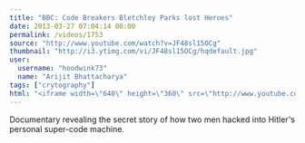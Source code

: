 ```yaml
---
title: "BBC: Code Breakers Bletchley Parks lost Heroes"
date: 2013-03-27 07:04:14 00:00
permalink: /videos/1753
source: "http://www.youtube.com/watch?v=JF48sl15OCg"
thumbnail: "http://i3.ytimg.com/vi/JF48sl15OCg/hqdefault.jpg"
user:
  username: "hoodwink73"
  name: "Arijit Bhattacharya"
tags: ["crytography"]
html: "<iframe width=\"640\" height=\"360\" src=\"http://www.youtube.com/embed/JF48sl15OCg?wmode=transparent&feature=oembed\" frameborder=\"0\" allowfullscreen></iframe>"
---
```


Documentary revealing the secret story of how two men hacked into Hitler's personal super-code machine.